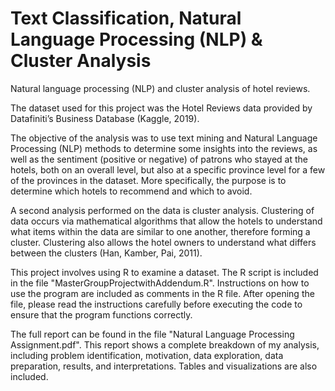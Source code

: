 # Text Classification, Natural Language Processing (NLP) & Cluster Analysis

Natural language processing (NLP) and cluster analysis of hotel reviews.

The dataset used for this project was the Hotel Reviews data provided by Datafiniti’s Business Database (Kaggle, 2019). 

The objective of the analysis was to use text mining and Natural Language Processing (NLP) methods to determine some insights into the reviews, as well as the sentiment (positive or negative) of patrons who stayed at the hotels, both on an overall level, but also at a specific province level for a few of the provinces in the dataset. More specifically, the purpose is to determine which hotels to recommend and which to avoid. 

A second analysis performed on the data is cluster analysis. Clustering of data occurs via mathematical algorithms that allow the hotels to understand what items within the data are similar to one another, therefore forming a cluster. Clustering also allows the hotel owners to understand what differs between the clusters (Han, Kamber, Pai, 2011).

This project involves using R to examine a dataset. The R script is included in the file "MasterGroupProjectwithAddendum.R". Instructions on how to use the program are included as comments in the R file. After opening the file, please read the instructions carefully before executing the code to ensure that the program functions correctly.

The full report can be found in the file "Natural Language Processing Assignment.pdf". This report shows a complete breakdown of my analysis, including problem identification, motivation, data exploration, data preparation, results, and interpretations. Tables and visualizations are also included.

